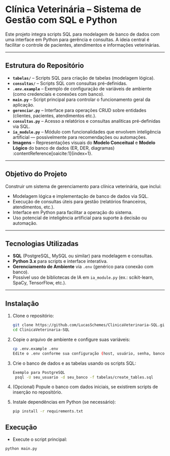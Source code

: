 # Clínica Veterinária – Sistema de Gestão com SQL e Python

Este projeto integra scripts SQL para modelagem de banco de dados com uma interface em Python para gerência e consultas. A ideia central é facilitar o controle de pacientes, atendimentos e informações veterinárias.

---

##  Estrutura do Repositório

- **`tabelas/`** – Scripts SQL para criação de tabelas (modelagem lógica).
- **`consultas/`** – Scripts SQL com consultas pré-definidas.
- **`.env.example`** – Exemplo de configuração de variáveis de ambiente (como credenciais e conexões com banco).
- **`main.py`** – Script principal para controlar o funcionamento geral da aplicação.
- **`gerenciar.py`** – Interface para operações CRUD sobre entidades (clientes, pacientes, atendimentos etc.).
- **`consultas.py`** – Acesso a relatórios e consultas analíticas pré-definidas via SQL.
- **`ia_module.py`** – Módulo com funcionalidades que envolvem inteligência artificial — possivelmente para recomendações ou automações.
- **Imagens** – Representações visuais do **Modelo Conceitual** e **Modelo Lógico** do banco de dados (ER, DER, diagramas) :contentReference[oaicite:1]{index=1}.

---

##  Objetivo do Projeto

Construir um sistema de gerenciamento para clínica veterinária, que inclui:

- Modelagem lógica e implementação de banco de dados via SQL.
- Execução de consultas úteis para gestão (relatórios financeiros, atendimentos, etc.).
- Interface em Python para facilitar a operação do sistema.
- Uso potencial de inteligência artificial para suporte à decisão ou automação.

---

##  Tecnologias Utilizadas

- **SQL** (PostgreSQL, MySQL ou similar) para modelagem e consultas.
- **Python 3.x** para scripts e interface interativa.
- **Gerenciamento de Ambiente** via `.env` (genérico para conexão com banco).
- Possível uso de bibliotecas de IA em `ia_module.py` (ex.: scikit-learn, SpaCy, TensorFlow, etc.).

---

##  Instalação

1. Clone o repositório:

   ```bash
   git clone https://github.com/LucasSchemes/ClinicaVeterinaria-SQL.git
   cd ClinicaVeterinaria-SQL
   ```
2. Copie o arquivo de ambiente e configure suas variáveis:
   ```bash
   cp .env.example .env
   Edite o .env conforme sua configuração (host, usuário, senha, banco etc.)
   ```
3. Crie o banco de dados e as tabelas usando os scripts SQL:
   ```bash
   Exemplo para PostgreSQL
    psql -U seu_usuario -d seu_banco -f tabelas/create_tables.sql
   ```
4. (Opcional) Popule o banco com dados iniciais, se existirem scripts de inserção no repositório.
5. Instale dependências em Python (se necessário):
   ```bash
   pip install -r requirements.txt
    ```

## Execução 
- Execute o script principal:
```bash
python main.py
```

